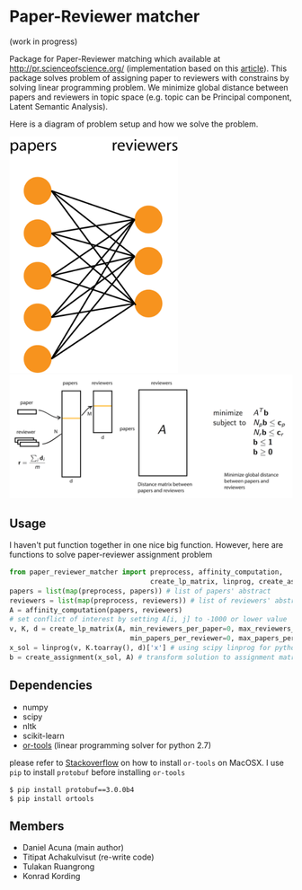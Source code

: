 # Paper-Reviewer matcher

(work in progress)

Package for Paper-Reviewer matching which available at http://pr.scienceofscience.org/
(implementation based on this [article](http://www.cis.upenn.edu/~cjtaylor/PUBLICATIONS/pdfs/TaylorTR08.pdf)).
This package solves problem of assigning paper to reviewers with constrains by solving linear programming problem.
We minimize global distance between papers and reviewers in topic space (e.g. topic can be Principal component,
  Latent Semantic Analysis).

Here is a diagram of problem setup and how we solve the problem.

<img src="data/problem_setup.png" width="300">

<img src="data/paper_reviewer_matching.png" width="600">


## Usage

I haven't put function together in one nice big function. However, here are
functions to solve paper-reviewer assignment problem

```python
from paper_reviewer_matcher import preprocess, affinity_computation,
                                   create_lp_matrix, linprog, create_assignment
papers = list(map(preprocess, papers)) # list of papers' abstract
reviewers = list(map(preprocess, reviewers)) # list of reviewers' abstract
A = affinity_computation(papers, reviewers)
# set conflict of interest by setting A[i, j] to -1000 or lower value
v, K, d = create_lp_matrix(A, min_reviewers_per_paper=0, max_reviewers_per_paper=3,
                              min_papers_per_reviewer=0, max_papers_per_reviewer=3)
x_sol = linprog(v, K.toarray(), d)['x'] # using scipy linprog for python 3
b = create_assignment(x_sol, A) # transform solution to assignment matrix
```


## Dependencies

- numpy
- scipy
- nltk
- scikit-learn
- [or-tools](https://github.com/google/or-tools) (linear programming solver for python 2.7)

please refer to [Stackoverflow](http://stackoverflow.com/questions/26593497/cant-install-or-tools-on-mac-10-10)
on how to install `or-tools` on MacOSX. I use `pip` to install `protobuf` before installing `or-tools`

```
$ pip install protobuf==3.0.0b4
$ pip install ortools
```

## Members

- Daniel Acuna (main author)
- Titipat Achakulvisut (re-write code)
- Tulakan Ruangrong
- Konrad Kording
